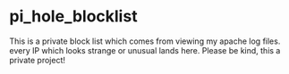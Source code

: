 # pi_hole_blocklist

This is a private block list which comes from viewing my apache log files. every IP which looks strange or unusual lands here. Please be kind, this a private project!

